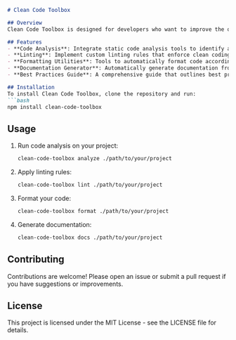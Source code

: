 ```markdown
# Clean Code Toolbox

## Overview
Clean Code Toolbox is designed for developers who want to improve the quality of their code by adhering to clean coding principles. It provides a collection of tools and guidelines for maintaining readability, simplicity, and maintainability in codebases.

## Features
- **Code Analysis**: Integrate static code analysis tools to identify and suggest improvements for code quality.
- **Linting**: Implement custom linting rules that enforce clean coding standards across multiple programming languages.
- **Formatting Utilities**: Tools to automatically format code according to predefined style guides.
- **Documentation Generator**: Automatically generate documentation from well-structured comments in the code, promoting better understanding and readability.
- **Best Practices Guide**: A comprehensive guide that outlines best practices and principles for writing clean code, with examples.

## Installation
To install Clean Code Toolbox, clone the repository and run:
```bash
npm install clean-code-toolbox
```

## Usage
1. Run code analysis on your project:
   ```bash
   clean-code-toolbox analyze ./path/to/your/project
   ```
2. Apply linting rules:
   ```bash
   clean-code-toolbox lint ./path/to/your/project
   ```
3. Format your code:
   ```bash
   clean-code-toolbox format ./path/to/your/project
   ```
4. Generate documentation:
   ```bash
   clean-code-toolbox docs ./path/to/your/project
   ```

## Contributing
Contributions are welcome! Please open an issue or submit a pull request if you have suggestions or improvements.

## License
This project is licensed under the MIT License - see the LICENSE file for details.
```